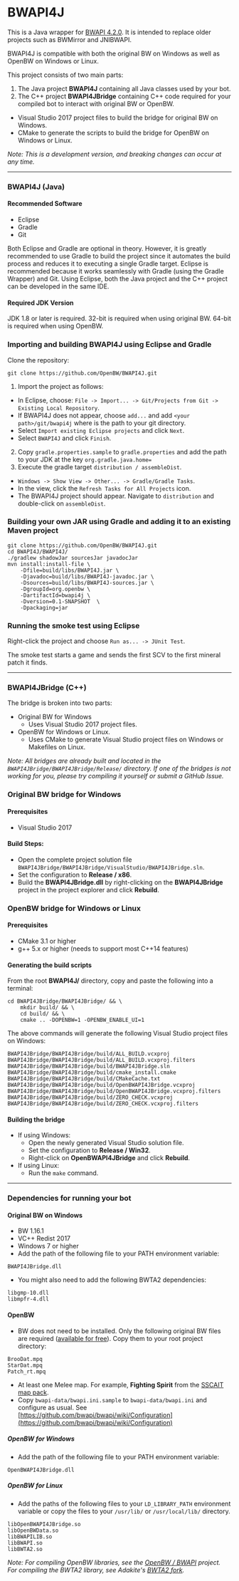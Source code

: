 # BWAPI4J

This is a Java wrapper for [BWAPI 4.2.0](https://github.com/bwapi/bwapi/).
It is intended to replace older projects such as BWMirror and JNIBWAPI.

BWAPI4J is compatible with both the original BW on Windows as well as OpenBW on Windows or Linux.

This project consists of two main parts:

1. The Java project **BWAPI4J** containing all Java classes used by your bot.
2. The C++ project **BWAPI4JBridge** containing C++ code required for your compiled bot to interact with original BW or OpenBW.
  * Visual Studio 2017 project files to build the bridge for original BW on Windows.
  * CMake to generate the scripts to build the bridge for OpenBW on Windows or Linux.

*Note: This is a development version, and breaking changes can occur at any time.*

---

### BWAPI4J (Java)

#### Recommended Software

* Eclipse
* Gradle
* Git

Both Eclipse and Gradle are optional in theory. However, it is greatly recommended to use Gradle to build the project since it automates the build process and reduces it to executing a single Gradle target.
Eclipse is recommended because it works seamlessly with Gradle (using the Gradle Wrapper) and Git. Using Eclipse, both the Java project and the C++ project can be developed in the same IDE.

#### Required JDK Version

JDK 1.8 or later is required. 32-bit is required when using original BW. 64-bit is required when using OpenBW.

### Importing and building BWAPI4J using Eclipse and Gradle

Clone the repository:
````
git clone https://github.com/OpenBW/BWAPI4J.git
````

1. Import the project as follows:
  * In Eclipse, choose: `File -> Import... -> Git/Projects from Git -> Existing Local Repository`.
  * If BWAPI4J does not appear, choose `add...` and add `<your path>/git/bwapi4j` where <your path> is the path to your git directory.
  * Select `Import existing Eclipse projects` and click `Next`.
  * Select `BWAPI4J` and click `Finish`.
2. Copy `gradle.properties.sample` to `gradle.properties` and add the path to your JDK at the key `org.gradle.java.home=`
3. Execute the gradle target `distribution / assembleDist`.
  * `Windows -> Show View -> Other... -> Gradle/Gradle Tasks`.
  * In the view, click the `Refresh Tasks for All Projects` icon.
  * The BWAPI4J project should appear. Navigate to `distribution` and double-click on `assembleDist`.

### Building your own JAR using Gradle and adding it to an existing Maven project

````
git clone https://github.com/OpenBW/BWAPI4J.git
cd BWAPI4J/BWAPI4J/
./gradlew shadowJar sourcesJar javadocJar
mvn install:install-file \
    -Dfile=build/libs/BWAPI4J.jar \
    -Djavadoc=build/libs/BWAPI4J-javadoc.jar \
    -Dsources=build/libs/BWAPI4J-sources.jar \
    -DgroupId=org.openbw \
    -DartifactId=bwapi4j \
    -Dversion=0.1-SNAPSHOT  \
    -Dpackaging=jar
````

### Running the smoke test using Eclipse

Right-click the project and choose `Run as... -> JUnit Test`.

The smoke test starts a game and sends the first SCV to the first mineral patch it finds.

---

### BWAPI4JBridge (C++)

The bridge is broken into two parts:
- Original BW for Windows
  * Uses Visual Studio 2017 project files.
- OpenBW for Windows or Linux.
  * Uses CMake to generate Visual Studio project files on Windows or Makefiles on Linux.

*Note: All bridges are already built and located in the `BWAPI4JBridge/BWAPI4JBridge/Release/` directory. If one of the bridges is not working for you, please try compiling it yourself or submit a GitHub Issue.*

### Original BW bridge for Windows

#### Prerequisites
- Visual Studio 2017

#### Build Steps:
- Open the complete project solution file `BWAPI4JBridge/BWAPI4JBridge/VisualStudio/BWAPI4JBridge.sln`.
- Set the configuration to **Release / x86**.
- Build the **BWAPI4JBridge.dll** by right-clicking on the **BWAPI4JBridge** project in the project explorer and click **Rebuild**.

### OpenBW bridge for Windows or Linux

#### Prerequisites

- CMake 3.1 or higher
- g++ 5.x or higher (needs to support most C++14 features)

#### Generating the build scripts

From the root **BWAPI4J/** directory, copy and paste the following into a terminal:
````
cd BWAPI4JBridge/BWAPI4JBridge/ && \
    mkdir build/ && \
    cd build/ && \
    cmake .. -DOPENBW=1 -OPENBW_ENABLE_UI=1
````
The above commands will generate the following Visual Studio project files on Windows:
````
BWAPI4JBridge/BWAPI4JBridge/build/ALL_BUILD.vcxproj
BWAPI4JBridge/BWAPI4JBridge/build/ALL_BUILD.vcxproj.filters
BWAPI4JBridge/BWAPI4JBridge/build/BWAPI4JBridge.sln
BWAPI4JBridge/BWAPI4JBridge/build/cmake_install.cmake
BWAPI4JBridge/BWAPI4JBridge/build/CMakeCache.txt
BWAPI4JBridge/BWAPI4JBridge/build/OpenBWAPI4JBridge.vcxproj
BWAPI4JBridge/BWAPI4JBridge/build/OpenBWAPI4JBridge.vcxproj.filters
BWAPI4JBridge/BWAPI4JBridge/build/ZERO_CHECK.vcxproj
BWAPI4JBridge/BWAPI4JBridge/build/ZERO_CHECK.vcxproj.filters
````

#### Building the bridge

* If using Windows:
  * Open the newly generated Visual Studio solution file.
  * Set the configuration to **Release / Win32**.
  * Right-click on **OpenBWAPI4JBridge** and click **Rebuild**.
* If using Linux:
  * Run the `make` command.

---

### Dependencies for running your bot

#### Original BW on Windows

* BW 1.16.1
* VC++ Redist 2017
* Windows 7 or higher
* Add the path of the following file to your PATH environment variable:
````
BWAPI4JBridge.dll
````
* You might also need to add the following BWTA2 dependencies:
````
libgmp-10.dll
libmpfr-4.dll
````

#### OpenBW

- BW does not need to be installed. Only the following original BW files are required ([available for free](https://www.battle.net/download/getInstallerForGame?os=win&locale=enUS&version=LIVE&gameProgram=STARCRAFT)). Copy them to your root project directory:
````
BrooDat.mpq
StarDat.mpq
Patch_rt.mpq
````
- At least one Melee map. For example, **Fighting Spirit** from the [SSCAIT map pack](https://sscaitournament.com/files/sscai_map_pack.zip).
- Copy `bwapi-data/bwapi.ini.sample` to `bwapi-data/bwapi.ini` and configure as usual. See [https://github.com/bwapi/bwapi/wiki/Configuration](https://github.com/bwapi/bwapi/wiki/Configuration)

##### OpenBW for Windows

* Add the path of the following file to your PATH environment variable:
````
OpenBWAPI4JBridge.dll
````

##### OpenBW for Linux

* Add the paths of the following files to your `LD_LIBRARY_PATH` environment variable or copy the files to your `/usr/lib/` or `/usr/local/lib/` directory.
````
libOpenBWAPI4JBridge.so
libOpenBWData.so
libBWAPILIB.so
libBWAPI.so
libBWTA2.so
````
*Note: For compiling OpenBW libraries, see the [OpenBW / BWAPI](https://github.com/openbw/bwapi) project. For compiling the BWTA2 library, see Adakite's [BWTA2 fork](https://github.com/adakitesystems/bwta2).*

<!--
#### Bridge: OpenBW on Windows and/or Linux

##### Prerequisites:

- Eclipse is optional. However, it is recommended, since it allows to develop both the Java project and the C++ project within the same IDE. Ensure Eclipse CDT installed.
- Visual Studio 2017 (on Windows).
- g++ compiler supporting C++14 (on Linux).
- CMake -->

<!-- You can choose to build the bridge using one of the two following ways: -->

<!-- #### 1. Building with Eclipse:
Import and build the project as follows:
  * In eclipse, choose: `File -> Import... -> Git/Projects from Git -> Existing Local Repository`.
  * If BWAPI4J does not appear, choose `add...` and add `<your path>/git/bwapi4j` where <your path> is the path to your git directory.
  * Select `Import existing Eclipse projects` and click `Next`.
  * Select `BWAPI4JBridge` and click `Finish`.
  * Add `<path to JDK>/include` and `<path to JDK>/include/linux` to the include section under `Project -> Properties -> C/C++ Build -> Settings -> Tool Settings -> GCC C++ Compiler -> Includes`
  * Click the `Build release` icon in the Eclipse menubar. -->

